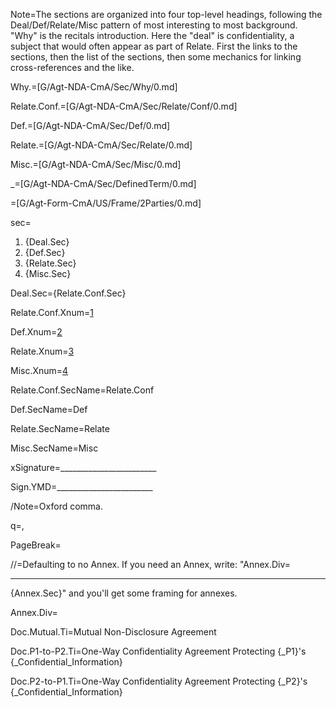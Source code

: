 Note=The sections are organized into four top-level headings, following the Deal/Def/Relate/Misc pattern of most interesting to most background.  "Why" is the recitals introduction.  Here the "deal" is confidentiality, a subject that would often appear as part of Relate.  First the links to the sections, then the list of the sections, then some mechanics for linking cross-references and the like.

Why.=[G/Agt-NDA-CmA/Sec/Why/0.md]

Relate.Conf.=[G/Agt-NDA-CmA/Sec/Relate/Conf/0.md]

Def.=[G/Agt-NDA-CmA/Sec/Def/0.md]

Relate.=[G/Agt-NDA-CmA/Sec/Relate/0.md]

Misc.=[G/Agt-NDA-CmA/Sec/Misc/0.md]

_=[G/Agt-NDA-CmA/Sec/DefinedTerm/0.md]

=[G/Agt-Form-CmA/US/Frame/2Parties/0.md]  

sec=<ol><li>{Deal.Sec}<li>{Def.Sec}<li>{Relate.Sec}<li>{Misc.Sec}</ol>

Deal.Sec={Relate.Conf.Sec}

Relate.Conf.Xnum=<a href="#Relate.Conf.Sec" class="xref">1</a>

Def.Xnum=<a href="#Def.Sec" class="xref">2</a>

Relate.Xnum=<a href="#Relate.Sec" class="xref">3</a>

Misc.Xnum=<a href="#Misc.Sec" class="xref">4</a>

Relate.Conf.SecName=Relate.Conf

Def.SecName=Def

Relate.SecName=Relate

Misc.SecName=Misc

xSignature=________________________

Sign.YMD=________________________

/Note=Oxford comma.

q=,

PageBreak=</i>

//=Defaulting to no Annex.  If you need an Annex, write: "Annex.Div=<hr>{Annex.Sec}" and you'll get some framing for annexes.

Annex.Div=</i>

Doc.Mutual.Ti=Mutual Non-Disclosure Agreement

Doc.P1-to-P2.Ti=One-Way Confidentiality Agreement Protecting {_P1}'s {_Confidential_Information}

Doc.P2-to-P1.Ti=One-Way Confidentiality Agreement Protecting {_P2}'s {_Confidential_Information}
